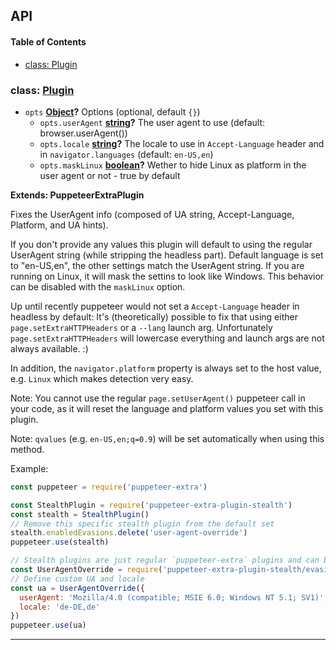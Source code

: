 ## API

<!-- Generated by documentation.js. Update this documentation by updating the source code. -->

#### Table of Contents

- [class: Plugin](#class-plugin)

### class: [Plugin](https://github.com/berstend/puppeteer-extra/blob/ab0047d1af7dc38412744abdb61bcfc35c42dc34/packages/puppeteer-extra-plugin-stealth/evasions/user-agent-override/index.js#L42-L203)

- `opts` **[Object](https://developer.mozilla.org/docs/Web/JavaScript/Reference/Global_Objects/Object)?** Options (optional, default `{}`)
  - `opts.userAgent` **[string](https://developer.mozilla.org/docs/Web/JavaScript/Reference/Global_Objects/String)?** The user agent to use (default: browser.userAgent())
  - `opts.locale` **[string](https://developer.mozilla.org/docs/Web/JavaScript/Reference/Global_Objects/String)?** The locale to use in `Accept-Language` header and in `navigator.languages` (default: `en-US,en`)
  - `opts.maskLinux` **[boolean](https://developer.mozilla.org/docs/Web/JavaScript/Reference/Global_Objects/Boolean)?** Wether to hide Linux as platform in the user agent or not - true by default

**Extends: PuppeteerExtraPlugin**

Fixes the UserAgent info (composed of UA string, Accept-Language, Platform, and UA hints).

If you don't provide any values this plugin will default to using the regular UserAgent string (while stripping the headless part).
Default language is set to "en-US,en", the other settings match the UserAgent string.
If you are running on Linux, it will mask the settins to look like Windows. This behavior can be disabled with the `maskLinux` option.

Up until recently puppeteer would not set a `Accept-Language` header in headless by default:
It's (theoretically) possible to fix that using either `page.setExtraHTTPHeaders` or a `--lang` launch arg.
Unfortunately `page.setExtraHTTPHeaders` will lowercase everything and launch args are not always available. :)

In addition, the `navigator.platform` property is always set to the host value, e.g. `Linux` which makes detection very easy.

Note: You cannot use the regular `page.setUserAgent()` puppeteer call in your code,
as it will reset the language and platform values you set with this plugin.

Note: `qvalues` (e.g. `en-US,en;q=0.9`) will be set automatically when using this method.

Example:

```javascript
const puppeteer = require('puppeteer-extra')

const StealthPlugin = require('puppeteer-extra-plugin-stealth')
const stealth = StealthPlugin()
// Remove this specific stealth plugin from the default set
stealth.enabledEvasions.delete('user-agent-override')
puppeteer.use(stealth)

// Stealth plugins are just regular `puppeteer-extra` plugins and can be added as such
const UserAgentOverride = require('puppeteer-extra-plugin-stealth/evasions/user-agent-override')
// Define custom UA and locale
const ua = UserAgentOverride({
  userAgent: 'Mozilla/4.0 (compatible; MSIE 6.0; Windows NT 5.1; SV1)',
  locale: 'de-DE,de'
})
puppeteer.use(ua)
```

---
